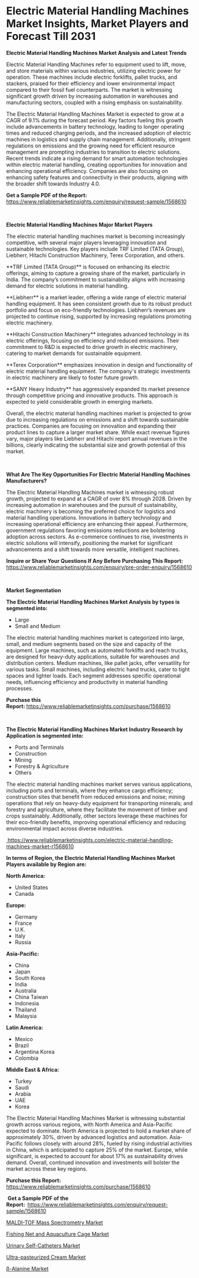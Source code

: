 <p><h1>Electric Material Handling Machines Market Insights, Market Players and Forecast Till 2031</h1></p><p><strong>Electric Material Handling Machines Market Analysis and Latest Trends</strong></p>
<p><p>Electric Material Handling Machines refer to equipment used to lift, move, and store materials within various industries, utilizing electric power for operation. These machines include electric forklifts, pallet trucks, and stackers, praised for their efficiency and lower environmental impact compared to their fossil fuel counterparts. The market is witnessing significant growth driven by increasing automation in warehouses and manufacturing sectors, coupled with a rising emphasis on sustainability.</p><p>The Electric Material Handling Machines Market is expected to grow at a CAGR of 9.1% during the forecast period. Key factors fueling this growth include advancements in battery technology, leading to longer operating times and reduced charging periods, and the increased adoption of electric machines in logistics and supply chain management. Additionally, stringent regulations on emissions and the growing need for efficient resource management are prompting industries to transition to electric solutions. Recent trends indicate a rising demand for smart automation technologies within electric material handling, creating opportunities for innovation and enhancing operational efficiency. Companies are also focusing on enhancing safety features and connectivity in their products, aligning with the broader shift towards Industry 4.0.</p></p>
<p><strong>Get a Sample PDF of the Report:&nbsp;</strong> <a href="https://www.reliablemarketinsights.com/enquiry/request-sample/1568610?utm_campaign=1575&utm_medium=2&utm_source=Github&utm_content=ia&utm_term=14102024&utm_id=electric-material-handling-machines">https://www.reliablemarketinsights.com/enquiry/request-sample/1568610</a></p>
<p>&nbsp;</p>
<p><strong>Electric Material Handling Machines Major Market Players</strong></p>
<p><p>The electric material handling machines market is becoming increasingly competitive, with several major players leveraging innovation and sustainable technologies. Key players include TRF Limited (TATA Group), Liebherr, Hitachi Construction Machinery, Terex Corporation, and others.</p><p>**TRF Limited (TATA Group)** is focused on enhancing its electric offerings, aiming to capture a growing share of the market, particularly in India. The company’s commitment to sustainability aligns with increasing demand for electric solutions in material handling.</p><p>**Liebherr** is a market leader, offering a wide range of electric material handling equipment. It has seen consistent growth due to its robust product portfolio and focus on eco-friendly technologies. Liebherr’s revenues are projected to continue rising, supported by increasing regulations promoting electric machinery.</p><p>**Hitachi Construction Machinery** integrates advanced technology in its electric offerings, focusing on efficiency and reduced emissions. Their commitment to R&D is expected to drive growth in electric machinery, catering to market demands for sustainable equipment.</p><p>**Terex Corporation** emphasizes innovation in design and functionality of electric material handling equipment. The company's strategic investments in electric machinery are likely to foster future growth.</p><p>**SANY Heavy Industry** has aggressively expanded its market presence through competitive pricing and innovative products. This approach is expected to yield considerable growth in emerging markets.</p><p>Overall, the electric material handling machines market is projected to grow due to increasing regulations on emissions and a shift towards sustainable practices. Companies are focusing on innovation and expanding their product lines to capture a larger market share. While exact revenue figures vary, major players like Liebherr and Hitachi report annual revenues in the billions, clearly indicating the substantial size and growth potential of this market.</p></p>
<p>&nbsp;</p>
<p><strong>What Are The Key Opportunities For Electric Material Handling Machines Manufacturers?</strong></p>
<p><p>The Electric Material Handling Machines market is witnessing robust growth, projected to expand at a CAGR of over 8% through 2028. Driven by increasing automation in warehouses and the pursuit of sustainability, electric machinery is becoming the preferred choice for logistics and material handling operations. Innovations in battery technology and increasing operational efficiency are enhancing their appeal. Furthermore, government regulations favoring emissions reductions are bolstering adoption across sectors. As e-commerce continues to rise, investments in electric solutions will intensify, positioning the market for significant advancements and a shift towards more versatile, intelligent machines.</p></p>
<p><strong>Inquire or Share Your Questions If Any Before Purchasing This Report:</strong> <a href="https://www.reliablemarketinsights.com/enquiry/pre-order-enquiry/1568610?utm_campaign=1575&utm_medium=2&utm_source=Github&utm_content=ia&utm_term=14102024&utm_id=electric-material-handling-machines">https://www.reliablemarketinsights.com/enquiry/pre-order-enquiry/1568610</a></p>
<p>&nbsp;</p>
<p><strong>Market Segmentation</strong></p>
<p><strong>The Electric Material Handling Machines Market Analysis by types is segmented into:</strong></p>
<p><ul><li>Large</li><li>Small and Medium</li></ul></p>
<p><p>The electric material handling machines market is categorized into large, small, and medium segments based on the size and capacity of the equipment. Large machines, such as automated forklifts and reach trucks, are designed for heavy-duty applications, suitable for warehouses and distribution centers. Medium machines, like pallet jacks, offer versatility for various tasks. Small machines, including electric hand trucks, cater to tight spaces and lighter loads. Each segment addresses specific operational needs, influencing efficiency and productivity in material handling processes.</p></p>
<p><strong>Purchase this Report:&nbsp;</strong><a href="https://www.reliablemarketinsights.com/purchase/1568610?utm_campaign=1575&utm_medium=2&utm_source=Github&utm_content=ia&utm_term=14102024&utm_id=electric-material-handling-machines">https://www.reliablemarketinsights.com/purchase/1568610</a></p>
<p>&nbsp;</p>
<p><strong>The Electric Material Handling Machines Market Industry Research by Application is segmented into:</strong></p>
<p><ul><li>Ports and Terminals</li><li>Construction</li><li>Mining</li><li>Forestry & Agriculture</li><li>Others</li></ul></p>
<p><p>The electric material handling machines market serves various applications, including ports and terminals, where they enhance cargo efficiency; construction sites that benefit from reduced emissions and noise; mining operations that rely on heavy-duty equipment for transporting minerals; and forestry and agriculture, where they facilitate the movement of timber and crops sustainably. Additionally, other sectors leverage these machines for their eco-friendly benefits, improving operational efficiency and reducing environmental impact across diverse industries.</p></p>
<p><a href="https://www.reliablemarketinsights.com/electric-material-handling-machines-market-r1568610?utm_campaign=1575&utm_medium=2&utm_source=Github&utm_content=ia&utm_term=14102024&utm_id=electric-material-handling-machines">&nbsp;https://www.reliablemarketinsights.com/electric-material-handling-machines-market-r1568610</a></p>
<p><strong>In terms of Region, the Electric Material Handling Machines Market Players available by Region are:</strong></p>
<p>
    <p> <strong> North America: </strong>
        <ul>
            <li>United States</li>
            <li>Canada</li>
        </ul>
        </p> 
    <p> <strong> Europe: </strong>
        <ul>
            <li>Germany</li>
            <li>France</li>
            <li>U.K.</li>
            <li>Italy</li>
            <li>Russia</li>
        </ul>
        </p> 
    <p> <strong> Asia-Pacific: </strong>
        <ul>
            <li>China</li>
            <li>Japan</li>
            <li>South Korea</li>
            <li>India</li>
            <li>Australia</li>
            <li>China Taiwan</li>
            <li>Indonesia</li>
            <li>Thailand</li>
            <li>Malaysia</li>
        </ul>
        </p> 
    <p> <strong> Latin America: </strong>
        <ul>
            <li>Mexico</li>
            <li>Brazil</li>
            <li>Argentina Korea</li>
            <li>Colombia</li>
        </ul>
        </p> 
    <p> <strong> Middle East & Africa: </strong>
        <ul>
            <li>Turkey</li>
            <li>Saudi</li>
            <li>Arabia</li>
            <li>UAE</li>
            <li>Korea</li>
        </ul>
    </p>
    </p>
<p><p>The Electric Material Handling Machines Market is witnessing substantial growth across various regions, with North America and Asia-Pacific expected to dominate. North America is projected to hold a market share of approximately 30%, driven by advanced logistics and automation. Asia-Pacific follows closely with around 28%, fueled by rising industrial activities in China, which is anticipated to capture 25% of the market. Europe, while significant, is expected to account for about 17% as sustainability drives demand. Overall, continued innovation and investments will bolster the market across these key regions.</p></p>
<p><strong>Purchase this Report: </strong><a href="https://www.reliablemarketinsights.com/purchase/1568610?utm_campaign=1575&utm_medium=2&utm_source=Github&utm_content=ia&utm_term=14102024&utm_id=electric-material-handling-machines">https://www.reliablemarketinsights.com/purchase/1568610</a></p>
<p>&nbsp;<strong>Get a Sample PDF of the Report:&nbsp;&nbsp;</strong><a href="https://www.reliablemarketinsights.com/enquiry/request-sample/1568610?utm_campaign=1575&utm_medium=2&utm_source=Github&utm_content=ia&utm_term=14102024&utm_id=electric-material-handling-machines">https://www.reliablemarketinsights.com/enquiry/request-sample/1568610</a></p>
<p><strong></strong></p>
<p><p><a href="https://www.linkedin.com/pulse/global-maldi-tof-mass-spectrometry-market-trends-analysis-rbque?trk=public_post_embed_feed-article-content&utm_campaign=1575&utm_medium=2&utm_source=Github&utm_content=ia&utm_term=14102024&utm_id=electric-material-handling-machines">MALDI-TOF Mass Spectrometry Market</a></p><p><a href="https://www.linkedin.com/pulse/global-fishing-net-aquaculture-cage-industry-research-report-competitive-zmvke?trk=public_post_embed_feed-article-content&utm_campaign=1575&utm_medium=2&utm_source=Github&utm_content=ia&utm_term=14102024&utm_id=electric-material-handling-machines">Fishing Net and Aquaculture Cage Market</a></p><p><a href="https://www.linkedin.com/pulse/navigating-urinary-self-catheters-market-expert-analysis-z36me?trk=public_post_embed_feed-article-content&utm_campaign=1575&utm_medium=2&utm_source=Github&utm_content=ia&utm_term=14102024&utm_id=electric-material-handling-machines">Urinary Self-Catheters Market</a></p><p><a href="https://www.linkedin.com/pulse/investing-ultra-pasteurized-cream-market-trends-leading-products-a8tme?trk=public_post_embed_feed-article-content&utm_campaign=1575&utm_medium=2&utm_source=Github&utm_content=ia&utm_term=14102024&utm_id=electric-material-handling-machines">Ultra-pasteurized Cream Market</a></p><p><a href="https://www.linkedin.com/pulse/%CE%B2-alanine-market-overview-forecast-2024-2031-detailed-study-0thke?trk=public_post_embed_feed-article-content&utm_campaign=1575&utm_medium=2&utm_source=Github&utm_content=ia&utm_term=14102024&utm_id=electric-material-handling-machines">β-Alanine Market</a></p></p>
